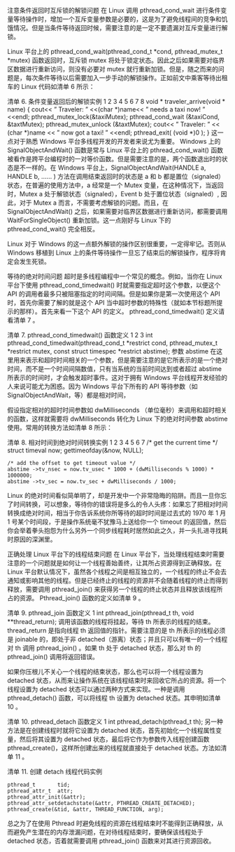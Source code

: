 注意条件返回时互斥锁的解锁问题
在 Linux 调用 pthread_cond_wait 进行条件变量等待操作时，增加一个互斥变量参数是必要的，这是为了避免线程间的竞争和饥饿情况。但是当条件等待返回时候，需要注意的是一定不要遗漏对互斥变量进行解锁。

Linux 平台上的 pthread_cond_wait(pthread_cond_t *cond, pthread_mutex_t *mutex) 函数返回时，互斥锁 mutex 将处于锁定状态。因此之后如果需要对临界区数据进行重新访问，则没有必要对 mutex 就行重新加锁。但是，随之而来的问题是，每次条件等待以后需要加入一步手动的解锁操作。正如前文中乘客等待出租车的 Linux 代码如清单 6 所示：

清单 6. 条件变量返回后的解锁实例
1
2
3
4
5
6
7
8
void * traveler_arrive(void * name) { 
    cout<< ” Traveler: ” <<(char *)name<< ” needs a taxi now! ” <<endl; 
    pthread_mutex_lock(&taxiMutex); 
    pthread_cond_wait (&taxiCond, &taxtMutex); 
    pthread_mutex_unlock (&taxtMutex); 
    cout<< ” Traveler: ” << (char *)name << ” now got a taxi! ” <<endl; 
    pthread_exit( (void *)0 ); 
 }
这一点对于熟悉 Windows 平台多线程开发的开发者来说尤为重要。 Windows 上的 SignalObjectAndWait() 函数是常与 Linux 平台上的 pthread_cond_wait() 函数被看作是跨平台编程时的一对等价函数。但是需要注意的是，两个函数退出时的状态是不一样的。在 Windows 平台上，SignalObjectAndWait(HANDLE a, HANDLE b, …… ) 方法在调用结束返回时的状态是 a 和 b 都是置位（signaled）状态，在普遍的使用方法中，a 经常是一个 Mutex 变量，在这种情况下，当返回时，Mutex a 处于解锁状态（signaled），Event b 处于置位状态（signaled）, 因此，对于 Mutex a 而言，不需要考虑解锁的问题。而且，在 SignalObjectAndWait() 之后，如果需要对临界区数据进行重新访问，都需要调用 WaitForSingleObject() 重新加锁。这一点刚好与 Linux 下的 pthread_cond_wait() 完全相反。

Linux 对于 Windows 的这一点额外解锁的操作区别很重要，一定得牢记。否则从 Windows 移植到 Linux 上的条件等待操作一旦忘了结束后的解锁操作，程序将肯定会发生死锁。

等待的绝对时间问题
超时是多线程编程中一个常见的概念。例如，当你在 Linux 平台下使用 pthread_cond_timedwait() 时就需要指定超时这个参数，以便这个 API 的调用者最多只被阻塞指定的时间间隔。但是如果你是第一次使用这个 API 时，首先你需要了解的就是这个 API 当中超时参数的特殊性（就如本节标题所提示的那样）。首先来看一下这个 API 的定义。 pthread_cond_timedwait() 定义请看清单 7 。

清单 7. pthread_cond_timedwait() 函数定义
1
2
3
int pthread_cond_timedwait(pthread_cond_t *restrict cond, 
              pthread_mutex_t *restrict mutex, 
              const struct timespec *restrict abstime);
参数 abstime 在这里用来表示和超时时间相关的一个参数，但是需要注意的是它所表示的是一个绝对时间，而不是一个时间间隔数值，只有当系统的当前时间达到或者超过 abstime 所表示的时间时，才会触发超时事件。这对于拥有 Windows 平台线程开发经验的人来说可能尤为困惑。因为 Windows 平台下所有的 API 等待参数（如 SignalObjectAndWait，等）都是相对时间，

假设指定相对的超时时间参数如 dwMilliseconds （单位毫秒）来调用和超时相关的函数，这样就需要将 dwMilliseconds 转化为 Linux 下的绝对时间参数 abstime 使用。常用的转换方法如清单 8 所示：

清单 8. 相对时间到绝对时间转换实例
1
2
3
4
5
6
7
/* get the current time */ 
    struct timeval now; 
    gettimeofday(&now, NULL); 
     
    /* add the offset to get timeout value */ 
    abstime ->tv_nsec = now.tv_usec * 1000 + (dwMilliseconds % 1000) * 1000000; 
    abstime ->tv_sec = now.tv_sec + dwMilliseconds / 1000;
Linux 的绝对时间看似简单明了，却是开发中一个非常隐晦的陷阱。而且一旦你忘了时间转换，可以想象，等待你的错误将是多么的令人头疼：如果忘了把相对时间转换成绝对时间，相当于你告诉系统你所等待的超时时间是过去式的 1970 年 1 月 1 号某个时间段，于是操作系统毫不犹豫马上送给你一个 timeout 的返回值，然后你会举着拳头抱怨为什么另外一个同步线程耗时居然如此之久，并一头扎进寻找耗时原因的深渊里。

正确处理 Linux 平台下的线程结束问题
在 Linux 平台下，当处理线程结束时需要注意的一个问题就是如何让一个线程善始善终，让其所占资源得到正确释放。在 Linux 平台默认情况下，虽然各个线程之间是相互独立的，一个线程的终止不会去通知或影响其他的线程。但是已经终止的线程的资源并不会随着线程的终止而得到释放，需要调用 pthread_join() 来获得另一个线程的终止状态并且释放该线程所占的资源。 Pthread_join() 函数的定义如清单 9 。

清单 9. pthread_join 函数定义
1
int pthread_join(pthread_t th, void **thread_return);
调用该函数的线程将挂起，等待 th 所表示的线程的结束。 thread_return 是指向线程 th 返回值的指针。需要注意的是 th 所表示的线程必须是 joinable 的，即处于非 detached（游离）状态；并且只可以有唯一的一个线程对 th 调用 pthread_join() 。如果 th 处于 detached 状态，那么对 th 的 pthread_join() 调用将返回错误。

如果你压根儿不关心一个线程的结束状态，那么也可以将一个线程设置为 detached 状态，从而来让操作系统在该线程结束时来回收它所占的资源。将一个线程设置为 detached 状态可以通过两种方式来实现。一种是调用 pthread_detach() 函数，可以将线程 th 设置为 detached 状态。其申明如清单 10 。

清单 10. pthread_detach 函数定义
1
int pthread_detach(pthread_t th);
另一种方法是在创建线程时就将它设置为 detached 状态，首先初始化一个线程属性变量，然后将其设置为 detached 状态，最后将它作为参数传入线程创建函数 pthread_create()，这样所创建出来的线程就直接处于 detached 状态。方法如清单 11 。

清单 11. 创建 detach 线程代码实例
 
    pthread_t       tid; 
    pthread_attr_t  attr; 
    pthread_attr_init(&attr); 
    pthread_attr_setdetachstate(&attr, PTHREAD_CREATE_DETACHED); 
    pthread_create(&tid, &attr, THREAD_FUNCTION, arg);
总之为了在使用 Pthread 时避免线程的资源在线程结束时不能得到正确释放，从而避免产生潜在的内存泄漏问题，在对待线程结束时，要确保该线程处于 detached 状态，否着就需要调用 pthread_join() 函数来对其进行资源回收。